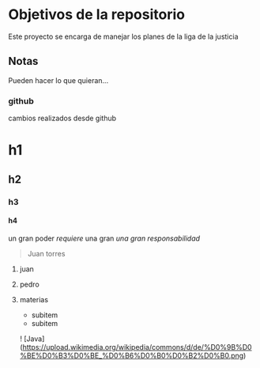 # Objetivos de la repositorio

Este proyecto se encarga de manejar los planes de la liga de la justicia


## Notas
Pueden hacer lo que quieran...

### github
cambios realizados desde github
 # h1
 ## h2
 ### h3
 #### h4
un gran poder _requiere_ una gran *una gran responsabilidad*
> Juan torres
1. juan
2. pedro
3. materias
   * subitem
   * subitem
   
   ! [Java] (https://upload.wikimedia.org/wikipedia/commons/d/de/%D0%9B%D0%BE%D0%B3%D0%BE_%D0%B6%D0%B0%D0%B2%D0%B0.png)
